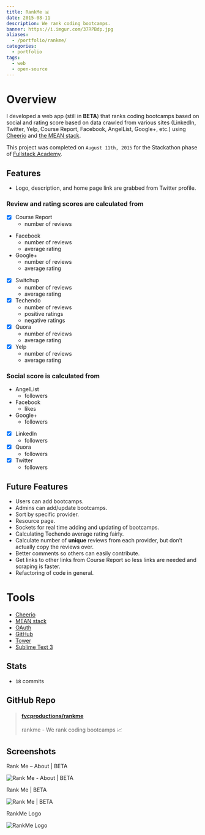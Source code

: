 ```yaml
---
title: RankMe 📊
date: 2015-08-11
description: We rank coding bootcamps.
banner: https://i.imgur.com/37RPBdp.jpg
aliases:
  - /portfolio/rankme/
categories:
  - portfolio
tags:
  - web
  - open-source
---
```


# Overview

I developed a web app (still in **BETA**) that ranks coding bootcamps based on social and rating score based on data crawled from various sites (LinkedIn, Twitter, Yelp, Course Report, Facebook, AngelList, Google+, etc.) using [Cheerio](https://github.com/cheeriojs/cheerio 'Cheerio') and [the MEAN stack](https://mean.io 'MEAN stack').

This project was completed on `August 11th, 2015` for the Stackathon phase of [Fullstack Academy](https://fullstackacademy.com 'Fullstack Academy').

## Features

- Logo, description, and home page link are grabbed from Twitter profile.

### **Review and rating scores** are calculated from

- [x] Course Report
  - number of reviews
- Facebook
  - number of reviews
  - average rating
- Google+
  - number of reviews
  - average rating
- [x] Switchup
  - number of reviews
  - average rating
- [x] Techendo
  - number of reviews
  - positive ratings
  - negative ratings
- [x] Quora
  - number of reviews
  - average rating
- [x] Yelp
  - number of reviews
  - average rating

### **Social score** is calculated from

- AngelList
  - followers
- Facebook
  - likes
- Google+
  - followers
- [x] LinkedIn
  - followers
- [x] Quora
  - followers
- [x] Twitter
  - followers

## Future Features

- Users can add bootcamps.
- Admins can add/update bootcamps.
- Sort by specific provider.
- Resource page.
- Sockets for real time adding and updating of bootcamps.
- Calculating Techendo average rating fairly.
- Calculate number of **unique** reviews from each provider, but don’t actually copy the reviews over.
- Better comments so others can easily contribute.
- Get links to other links from Course Report so less links are needed and scraping is faster.
- Refactoring of code in general.

# Tools

- [Cheerio](https://github.com/cheeriojs/cheerio 'Cheerio')
- [MEAN stack](https://mean.io 'MEAN stack')
- [OAuth](https://oauth.net/ 'OAuth')
- [GitHub](https://github.com 'GitHub')
- [Tower](https://www.git-tower.com/ 'Tower')
- [Sublime Text 3](https://www.sublimetext.com/3 'Sublime Text 3')

## Stats

- `18` commits

## GitHub Repo

<blockquote class="embedly-card"><h4><a href="https://github.com/fvcproductions/RankMe">fvcproductions/rankme</a></h4><p>rankme - We rank coding bootcamps 📈</p></blockquote>
<script async src="//cdn.embedly.com/widgets/platform.js" charset="UTF-8"></script>

## Screenshots

Rank Me – About | BETA

![Rank Me - About | BETA](https://fvcproductions.files.wordpress.com/2015/08/rank-me-about.png 'Rank Me – About | BETA')

Rank Me | BETA

![Rank Me | BETA](https://fvcproductions.files.wordpress.com/2015/08/rank-me.png 'Rank Me | BETA')

RankMe Logo

![RankMe Logo](https://fvcproductions.files.wordpress.com/2015/08/logo.png 'RankMe Logo')
